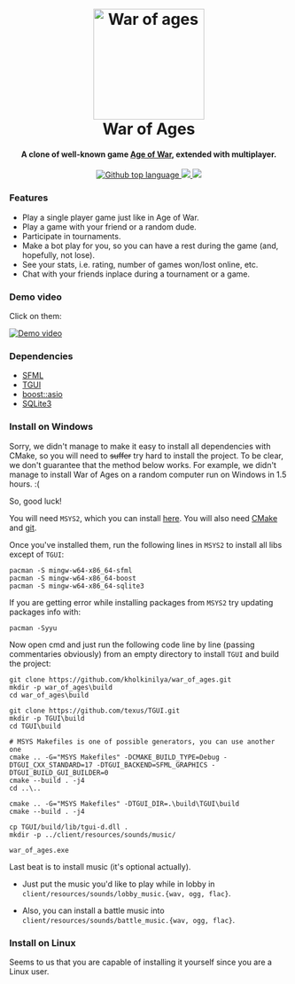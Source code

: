 <h1 align="center">
  <br>
  <a href="https://github.com/kholkinilya/war_of_ages"><img src="https://github.com/kholkinilya/war_of_ages/blob/multiplayer_debug/client/resources/pictures/logo.png?raw=true" alt="War of ages" width="200"></a>
  <br>
  War of Ages
  <br>
</h1>

<h4 align="center"> A clone of well-known game <a href="https://igroutka.ru/flesh-igry/28216-age-of-war.html" target="_blank">Age of War</a>, extended with multiplayer.</h4>

<p align="center">
  <a href="https://github.com/kholkinilya/war_of_ages">
    <img src="https://img.shields.io/github/languages/top/kholkinilya/war_of_ages?logo=github&style=flat-square"
         alt="Github top language">
  </a>
  <a href="https://github.com/kholkinilya/war_of_ages/blob/main/LICENSE">
    <img src="https://img.shields.io/github/license/kholkinilya/war_of_ages?style=flat-square">
  </a>
  <a href="https://www.google.com/search?q=%D0%BA%D0%BE%D1%82%D1%8F%D1%82%D0%B0+%D0%B2+%D0%BA%D0%BE%D1%80%D0%B7%D0%B8%D0%BD%D0%BA%D0%B5&sxsrf=ALiCzsYMkSzTyIJ_FxOqX7Auo69DxZ0BPA:1654372913022&source=lnms&tbm=isch&sa=X&ved=2ahUKEwiq4rmuy5T4AhVLBxAIHUppCc8Q_AUoAXoECAEQAw&biw=1536&bih=714&dpr=1.25">
    <img src="https://img.shields.io/github/commit-activity/y/kholkinilya/war_of_ages">
  </a>
</p>

### Features

* Play a single player game just like in Age of War.
* Play a game with your friend or a random dude.
* Participate in tournaments.
* Make a bot play for you, so you can have a rest during the game (and, hopefully, not lose).
* See your stats, i.e. rating, number of games won/lost online, etc.
* Chat with your friends inplace during a tournament or a game.

### Demo video

Click on them:

[![Demo video](https://static8.depositphotos.com/1394326/864/i/600/depositphotos_8642715-stock-photo-six-in-a-basket.jpg)](https://www.youtube.com/watch?v=k8IB5wZuL_I&t=0s)

### Dependencies

* [SFML](https://www.sfml-dev.org/)
* [TGUI](https://tgui.eu/)
* [boost::asio](https://www.boost.org/doc/libs/1_75_0/doc/html/boost_asio.html)
* [SQLite3](https://www.sqlite.org/index.html)

### Install on Windows

Sorry, we didn't manage to make it easy to install all dependencies with CMake, so 
you will need to ~~suffer~~ try hard to install the project.
To be clear, we don't guarantee that the method below works. For example, we 
didn't manage to install War of Ages on a random computer run on Windows in 1.5 hours. :(

So, good luck!

You will need `MSYS2`, which you can install [here](https://www.msys2.org/#installation).
You will also need [CMake](https://cmake.org/) and [git](https://git-scm.com/).

Once you've installed them, run the following lines in `MSYS2` to install all libs except of `TGUI`:

```
pacman -S mingw-w64-x86_64-sfml 
pacman -S mingw-w64-x86_64-boost
pacman -S mingw-w64-x86_64-sqlite3 
```

If you are getting error while installing packages from `MSYS2` try updating packages info with:

```
pacman -Syyu
```

Now open cmd and just run the following code line by line (passing commentaries obviously) from an empty
directory to install `TGUI` and build the project:

``` 
git clone https://github.com/kholkinilya/war_of_ages.git
mkdir -p war_of_ages\build
cd war_of_ages\build

git clone https://github.com/texus/TGUI.git
mkdir -p TGUI\build
cd TGUI\build

# MSYS Makefiles is one of possible generators, you can use another one
cmake .. -G="MSYS Makefiles" -DCMAKE_BUILD_TYPE=Debug -DTGUI_CXX_STANDARD=17 -DTGUI_BACKEND=SFML_GRAPHICS -DTGUI_BUILD_GUI_BUILDER=0 
cmake --build . -j4
cd ..\..

cmake .. -G="MSYS Makefiles" -DTGUI_DIR=.\build\TGUI\build
cmake --build . -j4

cp TGUI/build/lib/tgui-d.dll .
mkdir -p ../client/resources/sounds/music/

war_of_ages.exe
```

Last beat is to install music (it's optional actually).
* Just put the music you'd like to play while in lobby in `client/resources/sounds/lobby_music.{wav, ogg, flac}`.

* Also, you can install a battle music into `client/resources/sounds/battle_music.{wav, ogg, flac}`.

### Install on Linux

Seems to us that you are capable of installing it yourself since you are a Linux user.

